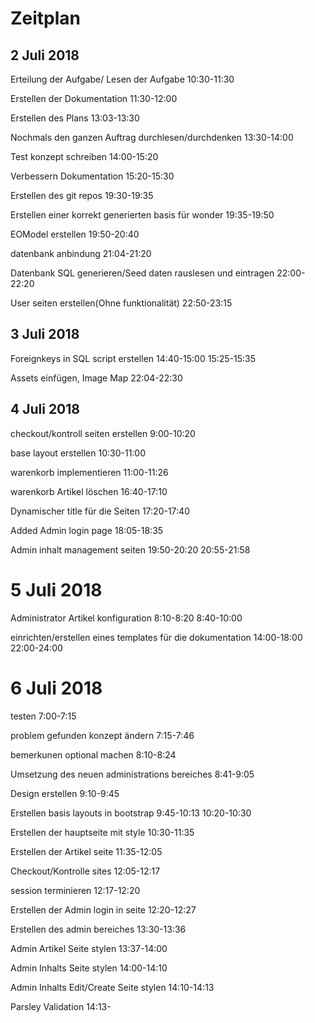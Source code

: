 # Zeitplan

## 2 Juli 2018

Erteilung der Aufgabe/ Lesen der Aufgabe
10:30-11:30

Erstellen der Dokumentation
11:30-12:00

Erstellen des Plans
13:03-13:30

Nochmals den ganzen Auftrag durchlesen/durchdenken
13:30-14:00

Test konzept schreiben
14:00-15:20

Verbessern Dokumentation
15:20-15:30

Erstellen des git repos
19:30-19:35

Erstellen einer korrekt generierten basis  für wonder
19:35-19:50

EOModel erstellen
19:50-20:40

datenbank anbindung
21:04-21:20

Datenbank SQL generieren/Seed daten rauslesen und eintragen
22:00-22:20

User seiten erstellen(Ohne funktionalität)
22:50-23:15

## 3 Juli 2018

Foreignkeys in SQL script erstellen
14:40-15:00
15:25-15:35

Assets einfügen, Image Map
22:04-22:30

## 4 Juli 2018

checkout/kontroll seiten erstellen
9:00-10:20

base layout erstellen
10:30-11:00

warenkorb implementieren
11:00-11:26

warenkorb Artikel löschen
16:40-17:10

Dynamischer title für die Seiten
17:20-17:40

Added Admin login page
18:05-18:35

Admin inhalt management seiten
19:50-20:20 20:55-21:58

# 5 Juli 2018

Administrator Artikel konfiguration
8:10-8:20 8:40-10:00

einrichten/erstellen eines templates für die dokumentation
14:00-18:00 22:00-24:00

# 6 Juli 2018

testen
7:00-7:15

problem gefunden konzept ändern
7:15-7:46

bemerkunen optional machen
8:10-8:24

Umsetzung des neuen administrations bereiches
8:41-9:05

Design erstellen
9:10-9:45

Erstellen basis layouts in bootstrap
9:45-10:13 10:20-10:30

Erstellen der hauptseite mit style
10:30-11:35

Erstellen der Artikel seite
11:35-12:05

Checkout/Kontrolle sites
12:05-12:17

session terminieren
12:17-12:20

Erstellen der Admin login in seite
12:20-12:27

Erstellen des admin bereiches
13:30-13:36

Admin Artikel Seite stylen
13:37-14:00

Admin Inhalts Seite stylen
14:00-14:10

Admin Inhalts Edit/Create Seite stylen
14:10-14:13

Parsley Validation
14:13-
